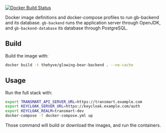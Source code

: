 [![Docker Build Status](https://img.shields.io/docker/pulls/thehyve/glowing-bear-backend.svg)](https://hub.docker.com/r/thehyve/glowing-bear-backend)

Docker image definitions and docker-compose profiles to run gb-backend and its database.
`gb-backend` runs the application server through OpenJDK, and `gb-backend-database` its database through PostgreSQL.

## Build
Build the image with:
```bash
docker build -t thehyve/glowing-bear-backend . --no-cache
```

## Usage
Run the full stack with:
```bash
export TRANSMART_API_SERVER_URL=https://transmart.example.com
export KEYCLOAK_SERVER_URL=https://keycloak.example.com/auth
export KEYCLOAK_REALM=transmart-dev
docker-compose -f docker-compose.yml up
```

Those command will build or download the images, and run the containers.
